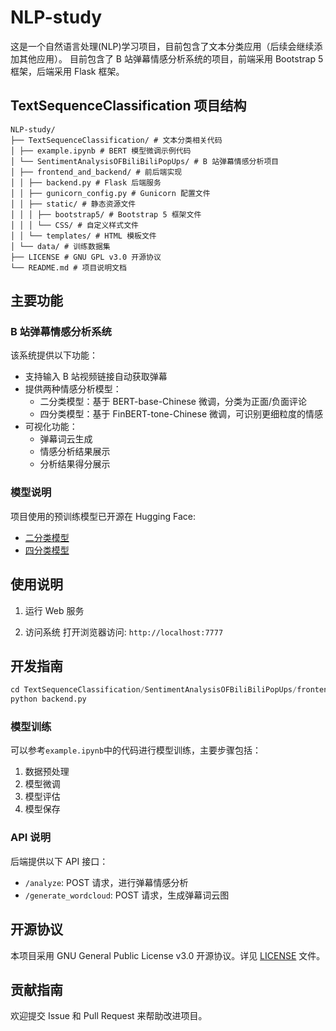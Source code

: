 # NLP-study

这是一个自然语言处理(NLP)学习项目，目前包含了文本分类应用（后续会继续添加其他应用）。
目前包含了 B 站弹幕情感分析系统的项目，前端采用 Bootstrap 5 框架，后端采用 Flask 框架。

## TextSequenceClassification 项目结构

```
NLP-study/
├── TextSequenceClassification/ # 文本分类相关代码
│ ├── example.ipynb # BERT 模型微调示例代码
│ └── SentimentAnalysisOFBiliBiliPopUps/ # B 站弹幕情感分析项目
│ ├── frontend_and_backend/ # 前后端实现
│ │ ├── backend.py # Flask 后端服务
│ │ ├── gunicorn_config.py # Gunicorn 配置文件
│ │ ├── static/ # 静态资源文件
│ │ │ ├── bootstrap5/ # Bootstrap 5 框架文件
│ │ │ └── CSS/ # 自定义样式文件
│ │ └── templates/ # HTML 模板文件
│ └── data/ # 训练数据集
├── LICENSE # GNU GPL v3.0 开源协议
└── README.md # 项目说明文档
```

## 主要功能

### B 站弹幕情感分析系统

该系统提供以下功能：

- 支持输入 B 站视频链接自动获取弹幕
- 提供两种情感分析模型：
  - 二分类模型：基于 BERT-base-Chinese 微调，分类为正面/负面评论
  - 四分类模型：基于 FinBERT-tone-Chinese 微调，可识别更细粒度的情感
- 可视化功能：
  - 弹幕词云生成
  - 情感分析结果展示
  - 分析结果得分展示

### 模型说明

项目使用的预训练模型已开源在 Hugging Face:

- [二分类模型](https://huggingface.co/qinweijia/bert-base-chinese-finetuned-sentiment)
- [四分类模型](https://huggingface.co/qinweijia/finbert-tone-chinese-finetuned-sentiment)

## 使用说明

1. 运行 Web 服务

2. 访问系统
   打开浏览器访问: `http://localhost:7777`

## 开发指南

```python
cd TextSequenceClassification/SentimentAnalysisOFBiliBiliPopUps/frontend_and_backend
python backend.py
```

### 模型训练

可以参考`example.ipynb`中的代码进行模型训练，主要步骤包括：

1. 数据预处理
2. 模型微调
3. 模型评估
4. 模型保存

### API 说明

后端提供以下 API 接口：

- `/analyze`: POST 请求，进行弹幕情感分析
- `/generate_wordcloud`: POST 请求，生成弹幕词云图

## 开源协议

本项目采用 GNU General Public License v3.0 开源协议。详见 [LICENSE](LICENSE) 文件。

## 贡献指南

欢迎提交 Issue 和 Pull Request 来帮助改进项目。
